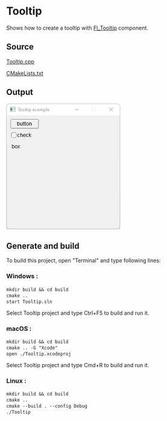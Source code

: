 # Tooltip

Shows how to create a tooltip with [Fl_Tooltip](https://www.fltk.org/doc-1.3/classFl__Tooltip.html) component.

## Source

[Tooltip.cpp](Tooltip.cpp)

[CMakeLists.txt](CMakeLists.txt)

## Output

![output](../../../docs/Pictures/Examples/Tooltip.png)

## Generate and build

To build this project, open "Terminal" and type following lines:

### Windows :

``` shell
mkdir build && cd build
cmake .. 
start Tooltip.sln
```

Select Tooltip project and type Ctrl+F5 to build and run it.

### macOS :

``` shell
mkdir build && cd build
cmake .. -G "Xcode"
open ./Tooltip.xcodeproj
```

Select Tooltip project and type Cmd+R to build and run it.

### Linux :

``` shell
mkdir build && cd build
cmake .. 
cmake --build . --config Debug
./Tooltip
```
